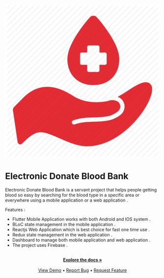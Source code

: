 

 <!--<a href="https://github.com/github_username/repo_name">-->
![Project Logo](https://github.com/MhdGmal1998/Blood-Bank/blob/3c7c61f20f072909336a02b6c8fb30c44d5497cf/blood-donation-logo-png.png " Project Logo")
   # Electronic Donate Blood Bank

 Electronic Donate Blood Bank is a servant project that helps people getting blood so easy by searching for the blood type in a specific area or everywhere using a mobile application or a web application .
  
  
 Features :
 * Flutter Mobile Application works with both Android and IOS system . 
 * BLoC state management in the mobile application . 
 * Reactjs Web Application which is best choice for fast one time use . 
 * Redux state management in the web application .
 * Dashboard to manage both mobile application and web application . 
 * The project uses Firebase .
  <div> 
  <p align="center">
    <br/> 
    <a href="https://github.com/github_username/repo_name"><strong>Explore the docs »</strong></a>
    <br />
    <br />
    <a href="https://github.com/github_username/repo_name">View Demo</a>
    •
    <a href="https://github.com/github_username/repo_name/issues">Report Bug</a>
    •
    <a href="https://github.com/github_username/repo_name/issues">Request Feature</a>
  </p>
</div>

